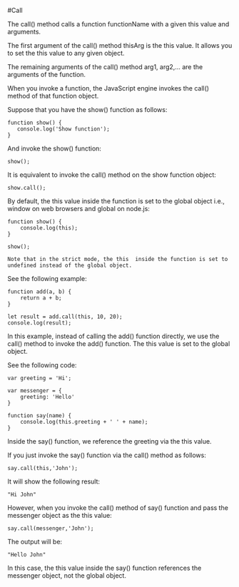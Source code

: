 #Call

The call() method calls a function functionName with a given this value and arguments.

The first argument of the call() method thisArg is the this value. It allows you to set the this value to any given object.

The remaining arguments of the call() method arg1, arg2,… are the arguments of the function.

When you invoke a function, the JavaScript engine invokes the call() method of that function object.

Suppose that you have the show() function as follows:
```
function show() {
   console.log('Show function');
}
```


And invoke the show() function:
```
show();
```

It is equivalent to invoke the call() method on the show function object:
```
show.call();
```

By default, the this value inside the function is set to the global object i.e., window on web browsers and global on node.js:
```
function show() {
    console.log(this);
}

show();
```

    Note that in the strict mode, the this  inside the function is set to undefined instead of the global object.

See the following example:
```
function add(a, b) { 
    return a + b;
}

let result = add.call(this, 10, 20);
console.log(result);
```

In this example, instead of calling the add() function directly, we use the call() method to invoke the add() function. The this value is set to the global object.


See the following code:
```
var greeting = 'Hi';

var messenger = {
    greeting: 'Hello'
}

function say(name) {
    console.log(this.greeting + ' ' + name);
}
```

Inside the say() function, we reference the greeting via the this value.

If you just invoke the say() function via the call() method as follows:
```
say.call(this,'John');
```

It will show the following result:
```
"Hi John"
```


However, when you invoke the call() method of say() function and pass the messenger object as the this value:
```
say.call(messenger,'John');
```

The output will be:
```
"Hello John"
```

In this case, the this value inside the say() function references the messenger object, not the global object.